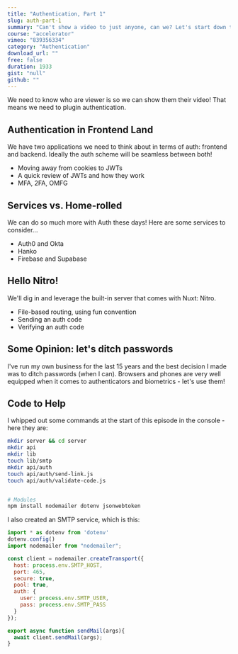 ```yaml
---
title: "Authentication, Part 1"
slug: auth-part-1
summary: "Can't show a video to just anyone, can we? Let's start down the road of adding authentication to the app."
course: "accelerator"
vimeo: "839356334"
category: "Authentication"
download_url: ""
free: false
duration: 1933
gist: "null"
github: ""
---
```


We need to know who are viewer is so we can show them their video! That means we need to plugin authentication.

## Authentication in Frontend Land
We have two applications we need to think about in terms of auth: frontend and backend. Ideally the auth scheme will be seamless between both!

 - Moving away from cookies to JWTs
 - A quick review of JWTs and how they work
 - MFA, 2FA, OMFG

## Services vs. Home-rolled
We can do so much more with Auth these days! Here are some services to consider...

 - Auth0 and Okta
 - Hanko
 - Firebase and Supabase

## Hello Nitro!
We'll dig in and leverage the built-in server that comes with Nuxt: Nitro.

 - File-based routing, using fun convention
 - Sending an auth code
 - Verifying an auth code

## Some Opinion: let's ditch passwords
I've run my own business for the last 15 years and the best decision I made was to ditch passwords (when I can). Browsers and phones are very well equipped when it comes to authenticators and biometrics - let's use them!

## Code to Help
I whipped out some commands at the start of this episode in the console - here they are:

```sh
mkdir server && cd server
mkdir api
mkdir lib
touch lib/smtp
mkdir api/auth
touch api/auth/send-link.js
touch api/auth/validate-code.js


# Modules
npm install nodemailer dotenv jsonwebtoken
```

I also created an SMTP service, which is this:

```js
import * as dotenv from 'dotenv'
dotenv.config()
import nodemailer from "nodemailer";

const client = nodemailer.createTransport({
  host: process.env.SMTP_HOST,
  port: 465,
  secure: true,
  pool: true,
  auth: {
    user: process.env.SMTP_USER,
    pass: process.env.SMTP_PASS
  }
});

export async function sendMail(args){
  await client.sendMail(args);
}
```
